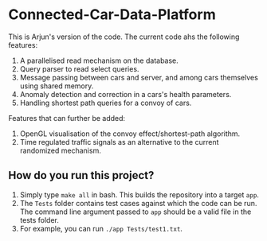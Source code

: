 # Connected-Car-Data-Platform
This is Arjun's version of the code.
The current code ahs the following features:
1. A parallelised read mechanism on the database.
2. Query parser to read select queries.
3. Message passing between cars and server, and among cars themselves using shared memory. 
4. Anomaly detection and correction in a cars's health parameters.
5. Handling shortest path queries for a convoy of cars.

Features that can further be added:
1. OpenGL visualisation of the convoy effect/shortest-path algorithm.
2. Time regulated traffic signals as an alternative to the current randomized mechanism. 

## How do you run this project?

1. Simply type `make all` in bash. This builds the repository into a target `app`.
2. The `Tests` folder contains test cases against which the code can be run. The command line argument passed to `app` should be a valid file in the tests folder. 
3. For example, you can run `./app Tests/test1.txt`.